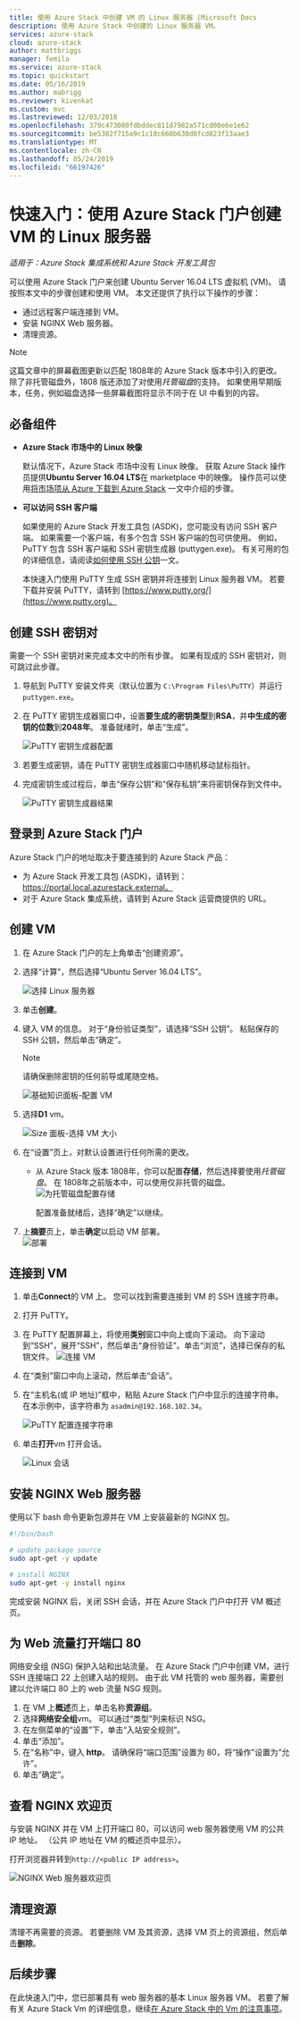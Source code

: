 ```yaml
---
title: 使用 Azure Stack 中创建 VM 的 Linux 服务器 |Microsoft Docs
description: 使用 Azure Stack 中创建的 Linux 服务器 VM。
services: azure-stack
cloud: azure-stack
author: mattbriggs
manager: femila
ms.service: azure-stack
ms.topic: quickstart
ms.date: 05/16/2019
ms.author: mabrigg
ms.reviewer: kivenkat
ms.custom: mvc
ms.lastreviewed: 12/03/2018
ms.openlocfilehash: 379c473080fdbddec811d7982a571cd00e6e1e62
ms.sourcegitcommit: be5382f715a9c1c18c660b630d8fcd823f13aae3
ms.translationtype: MT
ms.contentlocale: zh-CN
ms.lasthandoff: 05/24/2019
ms.locfileid: "66197426"
---
```

# <a name="quickstart-create-a-linux-server-vm-with-the-azure-stack-portal"></a>快速入门：使用 Azure Stack 门户创建 VM 的 Linux 服务器

*适用于：Azure Stack 集成系统和 Azure Stack 开发工具包*

可以使用 Azure Stack 门户来创建 Ubuntu Server 16.04 LTS 虚拟机 (VM)。 请按照本文中的步骤创建和使用 VM。 本文还提供了执行以下操作的步骤：

* 通过远程客户端连接到 VM。
* 安装 NGINX Web 服务器。
* 清理资源。

> [!NOTE]  
> 这篇文章中的屏幕截图更新以匹配 1808年的 Azure Stack 版本中引入的更改。 除了非托管磁盘外，1808 版还添加了对使用*托管磁盘*的支持。 如果使用早期版本，任务，例如磁盘选择一些屏幕截图将显示不同于在 UI 中看到的内容。  


## <a name="prerequisites"></a>必备组件

* **Azure Stack 市场中的 Linux 映像**

   默认情况下，Azure Stack 市场中没有 Linux 映像。 获取 Azure Stack 操作员提供**Ubuntu Server 16.04 LTS**在 marketplace 中的映像。 操作员可以使用[将市场项从 Azure 下载到 Azure Stack](../operator/azure-stack-download-azure-marketplace-item.md) 一文中介绍的步骤。

* **可以访问 SSH 客户端**

   如果使用的 Azure Stack 开发工具包 (ASDK)，您可能没有访问 SSH 客户端。 如果需要一个客户端，有多个包含 SSH 客户端的包可供使用。 例如，PuTTY 包含 SSH 客户端和 SSH 密钥生成器 (puttygen.exe)。 有关可用的包的详细信息，请阅读[如何使用 SSH 公钥](azure-stack-dev-start-howto-ssh-public-key.md)一文。

   本快速入门使用 PuTTY 生成 SSH 密钥并将连接到 Linux 服务器 VM。 若要下载并安装 PuTTY，请转到 [https://www.putty.org/](https://www.putty.org)。

## <a name="create-an-ssh-key-pair"></a>创建 SSH 密钥对

需要一个 SSH 密钥对来完成本文中的所有步骤。 如果有现成的 SSH 密钥对，则可跳过此步骤。

1. 导航到 PuTTY 安装文件夹（默认位置为 `C:\Program Files\PuTTY`）并运行 `puttygen.exe`。
2. 在 PuTTY 密钥生成器窗口中，设置**要生成的密钥类型**到**RSA**，并**中生成的密钥的位数**到**2048年**。 准备就绪时，单击“生成”。

   ![PuTTY 密钥生成器配置](media/azure-stack-quick-linux-portal/Putty01.PNG)

3. 若要生成密钥，请在 PuTTY 密钥生成器窗口中随机移动鼠标指针。
4. 完成密钥生成过程后，单击“保存公钥”和“保存私钥”来将密钥保存到文件中。

   ![PuTTY 密钥生成器结果](media/azure-stack-quick-linux-portal/Putty02.PNG)

## <a name="sign-in-to-the-azure-stack-portal"></a>登录到 Azure Stack 门户

Azure Stack 门户的地址取决于要连接到的 Azure Stack 产品：

* 为 Azure Stack 开发工具包 (ASDK)，请转到： https://portal.local.azurestack.external。
* 对于 Azure Stack 集成系统，请转到 Azure Stack 运营商提供的 URL。

## <a name="create-the-vm"></a>创建 VM

1. 在 Azure Stack 门户的左上角单击“创建资源”。

2. 选择“计算”，然后选择“Ubuntu Server 16.04 LTS”。
   
   ![选择 Linux 服务器](media/azure-stack-quick-linux-portal/select.png)
1. 单击**创建**。

4. 键入 VM 的信息。 对于“身份验证类型”，请选择“SSH 公钥”。 粘贴保存的 SSH 公钥，然后单击“确定”。

   > [!NOTE]
   > 请确保删除密钥的任何前导或尾随空格。

   ![基础知识面板-配置 VM](media/azure-stack-quick-linux-portal/linux-01.PNG)

5. 选择**D1** vm。

   ![Size 面板-选择 VM 大小](media/azure-stack-quick-linux-portal/linux-02.PNG)

6. 在“设置”页上，对默认设置进行任何所需的更改。
   
   - 从 Azure Stack 版本 1808年，你可以配置**存储**，然后选择要使用*托管磁盘*。 在 1808年之前版本中，可以使用仅非托管的磁盘。
     ![为托管磁盘配置存储](media/azure-stack-quick-linux-portal/linux-03.PNG)
    
     配置准备就绪后，选择“确定”以继续。

7. 上**摘要**页上，单击**确定**以启动 VM 部署。  
   ![部署](media/azure-stack-quick-linux-portal/deploy.png)

## <a name="connect-to-the-vm"></a>连接到 VM

1. 单击**Connect**的 VM 上。 您可以找到需要连接到 VM 的 SSH 连接字符串。 

2. 打开 PuTTY。

3. 在 PuTTY 配置屏幕上，将使用**类别**窗口中向上或向下滚动。 向下滚动到“SSH”，展开“SSH”，然后单击“身份验证”。单击“浏览”，选择已保存的私钥文件。
   ![连接 VM](media/azure-stack-quick-linux-portal/putty03.PNG)

4. 在“类别”窗口中向上滚动，然后单击“会话”。
5. 在“主机名(或 IP 地址)”框中，粘贴 Azure Stack 门户中显示的连接字符串。 在本示例中，该字符串为 `asadmin@192.168.102.34`。

   ![PuTTY 配置连接字符串](media/azure-stack-quick-linux-portal/Putty04.PNG)

6. 单击**打开**vm 打开会话。

   ![Linux 会话](media/azure-stack-quick-linux-portal/Putty05.PNG)

## <a name="install-the-nginx-web-server"></a>安装 NGINX Web 服务器

使用以下 bash 命令更新包源并在 VM 上安装最新的 NGINX 包。

```bash
#!/bin/bash

# update package source
sudo apt-get -y update

# install NGINX
sudo apt-get -y install nginx
```

完成安装 NGINX 后，关闭 SSH 会话，并在 Azure Stack 门户中打开 VM 概述页。

## <a name="open-port-80-for-web-traffic"></a>为 Web 流量打开端口 80

网络安全组 (NSG) 保护入站和出站流量。 在 Azure Stack 门户中创建 VM，进行 SSH 连接端口 22 上创建入站的规则。 由于此 VM 托管的 web 服务器，需要创建以允许端口 80 上的 web 流量 NSG 规则。

1. 在 VM 上**概述**页上，单击名称**资源组**。
2. 选择**网络安全组**vm。 可以通过“类型”列来标识 NSG。
3. 在左侧菜单的“设置”下，单击“入站安全规则”。
4. 单击“添加”。
5. 在“名称”中，键入 **http**。 请确保将“端口范围”设置为 80，将“操作”设置为“允许”。
6. 单击“确定”。

## <a name="view-the-nginx-welcome-page"></a>查看 NGINX 欢迎页

与安装 NGINX 并在 VM 上打开端口 80，可以访问 web 服务器使用 VM 的公共 IP 地址。 （公共 IP 地址在 VM 的概述页中显示）。

打开浏览器并转到`http://<public IP address>`。

![NGINX Web 服务器欢迎页](media/azure-stack-quick-linux-portal/linux-05.PNG)

## <a name="clean-up-resources"></a>清理资源

清理不再需要的资源。 若要删除 VM 及其资源，选择 VM 页上的资源组，然后单击**删除**。

## <a name="next-steps"></a>后续步骤

在此快速入门中，您已部署具有 web 服务器的基本 Linux 服务器 VM。 若要了解有关 Azure Stack Vm 的详细信息，继续[在 Azure Stack 中的 Vm 的注意事项](azure-stack-vm-considerations.md)。
